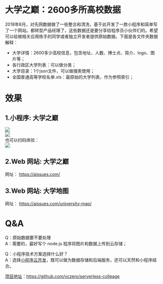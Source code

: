 # 大学之巅：2600多所高校数据        
2018年8月，对先网数据做了一些整合和清洗，基于此开发了一款小程序和简单写了一个网站。都转型产品经理了，这些数据还是要分享给程序员小伙伴们的。希望可以给做相关应用练手的同学或者独立开发者提供原始数据。下面是各文件夹数据解释：       

- 大学详情：2600多少高校信息，包含地址、人数、博士点、简介、logo、图片等；
- 各行政区大学列表：可以做分类；
- 大学目录：1个json文件，可以做搜索使用；
- 全国普通高等学校名单.xls：最原始的大学列表，作为参照索引；


# 效果    
## 1.小程序: 大学之巅
![](https://dxzd-js-css.oss-cn-hangzhou.aliyuncs.com/001.png)        
![](https://dxzd-js-css.oss-cn-hangzhou.aliyuncs.com/002.png)      
也可以扫码体验：       
![](https://dxzd-js-css.oss-cn-hangzhou.aliyuncs.com/dxzd_minapp.jpg)       


## 2.Web 网站: 大学之巅     
网址： https://aissues.com/    


## 3.Web 网站: 大学地图    
网址： https://aissues.com/university-map/



# Q&A  
Q：原始数据要不要处理          
A：需要的，最好写个 node.js 程序将图片和数据上传到云存储；

Q：小程序技术方案选择什么好？      
A：选择[小程序云开发](https://cloudbase.net/?from=vczero)，既可以做为数据存储和后端服务，还可以天然和小程序结合。


[项目地址](https://github.com/vczero/serverless-colleage)：https://github.com/vczero/serverless-colleage       

